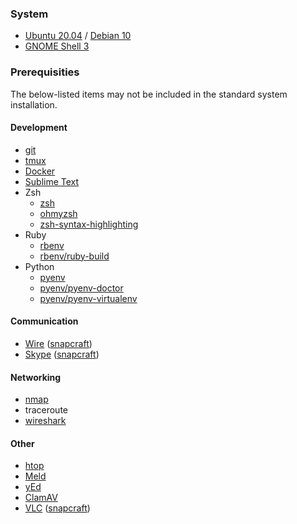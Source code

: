 ### System

* [Ubuntu 20.04](https://ubuntu.com/) / [Debian 10](https://www.debian.org/)
* [GNOME Shell 3](https://www.gnome.org/gnome-3/)

### Prerequisities

The below-listed items may not be included in the standard system installation.

#### Development

* [git](https://git-scm.com/)
* [tmux](https://github.com/tmux/tmux)
* [Docker](https://www.docker.com/)
* [Sublime Text](https://www.sublimetext.com/3)
* Zsh
    * [zsh](https://www.zsh.org/)
    * [ohmyzsh](https://github.com/ohmyzsh/ohmyzsh)
    * [zsh-syntax-highlighting](https://github.com/zsh-users/zsh-syntax-highlighting)
* Ruby
    * [rbenv](https://github.com/rbenv/rbenv)
    * [rbenv/ruby-build](https://github.com/rbenv/ruby-build)
* Python
    * [pyenv](https://github.com/pyenv/pyenv)
    * [pyenv/pyenv-doctor](https://github.com/pyenv/pyenv-doctor)
    * [pyenv/pyenv-virtualenv](https://github.com/pyenv/pyenv-virtualenv)

#### Communication

* [Wire](https://wire.com/) ([snapcraft](https://snapcraft.io/wire))
* [Skype](https://www.skype.com/) ([snapcraft](https://snapcraft.io/skype))

#### Networking

* [nmap](https://nmap.org/)
* traceroute
* [wireshark](https://www.wireshark.org/)

#### Other

* [htop](https://github.com/hishamhm/htop)
* [Meld](https://meldmerge.org/)
* [yEd](https://www.yworks.com/products/yed)
* [ClamAV](https://www.clamav.net/)
* [VLC](https://www.videolan.org/vlc/) ([snapcraft](https://snapcraft.io/vlc))
